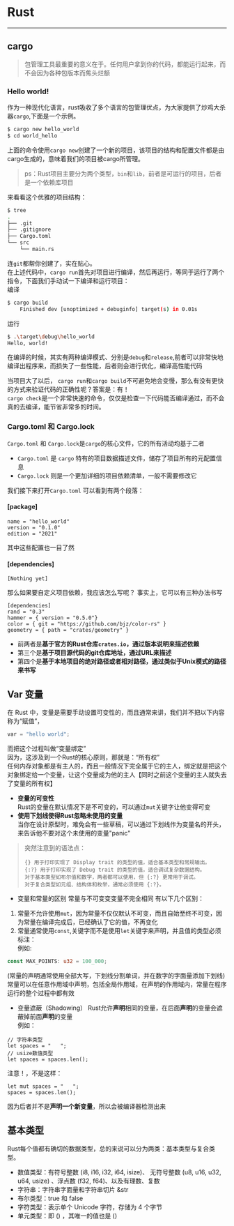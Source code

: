 # Rust
-----
## cargo
> 包管理工具最重要的意义在于。任何用户拿到你的代码，都能运行起来，而不会因为各种包版本而焦头烂额
### Hello world!
作为一种现代化语言，rust吸收了多个语言的包管理优点，为大家提供了炒鸡大杀器`cargo`,下面是一个示例。 
```bash
$ cargo new hello_world
$ cd world_hello
```
上面的命令使用`cargo new`创建了一个新的项目，该项目的结构和配置文件都是由cargo生成的，意味着我们的项目被cargo所管理。
>ps：Rust项目主要分为两个类型，`bin`和`lib`，前者是可运行的项目，后者是一个依赖库项目
  
来看看这个优雅的项目结构：
```bash
$ tree
.
├── .git
├── .gitignore
├── Cargo.toml
└── src
    └── main.rs
```
连`git`都帮你创建了，实在贴心。  
在上述代码中，`cargo run`首先对项目进行编译，然后再运行，等同于运行了两个指令，下面我们手动试一下编译和运行项目：  
编译
```bash
$ cargo build
    Finished dev [unoptimized + debuginfo] target(s) in 0.01s
```
运行
```bash
$ .\target\debug\hello_world 
Hello, world!
```
在编译的时候，其实有两种编译模式、分别是`debug`和`release`,前者可以非常快地编译出程序来，而损失了一些性能，后者则会进行优化，编译高性能代码
  
当项目大了以后， `cargo run`和`cargo build`不可避免地会变慢，那么有没有更快的方式来验证代码的正确性呢？答案是：有！  
`cargo check`是一个非常快速的命令，仅仅是检查一下代码能否编译通过，而不会真的去编译，能节省非常多的时间。  

### Cargo.toml 和 Cargo.lock  
  
`Cargo.toml` 和 `Cargo.lock`是`cargo`的核心文件，它的所有活动均基于二者
  
- `Cargo.toml` 是 `cargo` 特有的项目数据描述文件，储存了项目所有的元配置信息  
- `Cargo.lock` 则是一个更加详细的项目依赖清单，一般不需要修改它  
  
我们接下来打开`Cargo.toml`
可以看到有两个段落：  
#### [package]
```
name = "hello_world"
version = "0.1.0"
edition = "2021"
```
其中这些配置也一目了然
#### [dependencies]
```
[Nothing yet]
```
那么如果要自定义项目依赖，我应该怎么写呢？
事实上，它可以有三种办法书写
```
[dependencies]
rand = "0.3"
hammer = { version = "0.5.0"}
color = { git = "https://github.com/bjz/color-rs" }
geometry = { path = "crates/geometry" }
```
- 前两者是**基于官方的Rust仓库`crates.io`，通过版本说明来描述依赖**
- 第三个是**基于项目源代码的git仓库地址，通过URL来描述**
- 第四个是**基于本地项目的绝对路径或者相对路径，通过类似于Unix模式的路径来书写**
  
## Var 变量
在 Rust 中，变量是需要手动设置可变性的，而且通常来讲，我们并不把以下内容称为“赋值”，
```rust
var = "hello world";
```
而把这个过程叫做“变量绑定”  
因为，这涉及到一个Rust的核心原则，那就是：“所有权”  
任何内存对象都是有主人的，而且一般情况下完全属于它的主人，绑定就是把这个对象绑定给一个变量，让这个变量成为他的主人【同时之前这个变量的主人就失去了变量的所有权】

- **变量的可变性**  
Rust的变量在默认情况下是不可变的，可以通过`mut`关键字让他变得可变
- **使用下划线使得Rust忽略未使用的变量**  
当你在设计原型时，难免会有一些草稿，可以通过下划线作为变量名的开头，来告诉他不要对这个未使用的变量"panic"

> 突然注意到的语法点：
> ```
>{} 用于打印实现了 Display trait 的类型的值，适合基本类型和常规输出。
>{:?} 用于打印实现了 Debug trait 的类型的值，适合调试复杂数据结构。
>对于基本类型如布尔值和数字，两者都可以使用，但 {:?} 更常用于调试。
>对于复合类型如元组、结构体和枚举，通常必须使用 {:?}。
> ```
- 变量和常量的区别
常量与不可变变变量不完全相同
有以下几个区别：
1. 常量不允许使用`mut`，因为常量不仅仅默认不可变，而且自始至终不可变，因为常量在编译完成后，已经确认了它的值，不再变化
2. 常量通常使用`const`,关键字而不是使用`let`关键字来声明，并且值的类型必须标注：  
例如:
```rust
const MAX_POINTS: u32 = 100_000;
```
(常量的声明通常使用全部大写，下划线分割单词，并在数字的字面量添加下划线)  
常量可以在任意作用域中声明，包括全局作用域，在声明的作用域内，常量在程序运行的整个过程中都有效  
- 变量遮蔽（Shadowing）
Rust允许**声明**相同的变量，在后面**声明**的变量会遮蔽掉前面**声明**的变量  
例如：  
```
// 字符串类型
let spaces = "   ";
// usize数值类型
let spaces = spaces.len();
```
注意！，不是这样：
```
let mut spaces = "   ";
spaces = spaces.len();
```
因为后者并不是**声明一个新变量**，所以会被编译器检测出来

## 基本类型
Rust每个值都有确切的数据类型，总的来说可以分为两类：基本类型与复合类型。  
- 数值类型：有符号整数 (i8, i16, i32, i64, isize)、 无符号整数 (u8, u16, u32, u64, usize) 、浮点数 (f32, f64)、以及有理数、复数
- 字符串：字符串字面量和字符串切片 &str
- 布尔类型：true 和 false
- 字符类型：表示单个 Unicode 字符，存储为 4 个字节
- 单元类型：即 () ，其唯一的值也是 ()